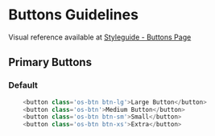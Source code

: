 # Buttons Guidelines

Visual reference available at [Styleguide - Buttons Page](www.overstock.com/styleguide/buttons.html)

## Primary Buttons

### Default

```javascript
    <button class='os-btn btn-lg'>Large Button</button>
    <button class='os-btn'>Medium Button</button>
    <button class='os-btn btn-sm'>Small</button>
    <button class='os-btn btn-xs'>Extra</button>
```